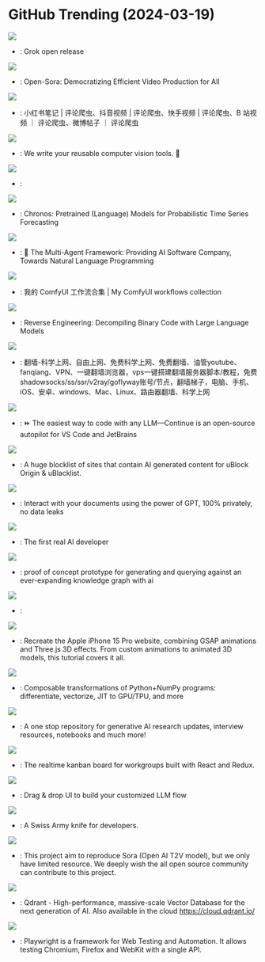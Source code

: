 # GitHub Trending (2024-03-19)

![](https://img.shields.io/badge/Python-New%2012-green?style=flat-square&logo=appveyor)
- [](https://github.comundefined): Grok open release

![](https://img.shields.io/badge/Python-New%201-green?style=flat-square&logo=appveyor)
- [](https://github.comundefined): Open-Sora: Democratizing Efficient Video Production for All

![](https://img.shields.io/badge/Python-New%202-green?style=flat-square&logo=appveyor)
- [](https://github.comundefined): 小红书笔记 | 评论爬虫、抖音视频 | 评论爬虫、快手视频 | 评论爬虫、B 站视频 ｜ 评论爬虫、微博帖子 ｜ 评论爬虫

![](https://img.shields.io/badge/Python-New%20626-green?style=flat-square&logo=appveyor)
- [](https://github.comundefined): We write your reusable computer vision tools. 💜

![](https://img.shields.io/badge/Python-New%201-green?style=flat-square&logo=appveyor)
- [](https://github.comundefined): 

![](https://img.shields.io/badge/Python-New%20107-green?style=flat-square&logo=appveyor)
- [](https://github.comundefined): Chronos: Pretrained (Language) Models for Probabilistic Time Series Forecasting

![](https://img.shields.io/badge/Python-New%20420-green?style=flat-square&logo=appveyor)
- [](https://github.comundefined): 🌟 The Multi-Agent Framework: Providing AI Software Company, Towards Natural Language Programming

![](https://img.shields.io/badge/none-New%20252-green?style=flat-square&logo=appveyor)
- [](https://github.comundefined): 我的 ComfyUI 工作流合集 | My ComfyUI workflows collection

![](https://img.shields.io/badge/Python-New%20326-green?style=flat-square&logo=appveyor)
- [](https://github.comundefined): Reverse Engineering: Decompiling Binary Code with Large Language Models

![](https://img.shields.io/badge/none-New%20155-green?style=flat-square&logo=appveyor)
- [](https://github.comundefined): 翻墙-科学上网、自由上网、免费科学上网、免费翻墙、油管youtube、fanqiang、VPN、一键翻墙浏览器，vps一键搭建翻墙服务器脚本/教程，免费shadowsocks/ss/ssr/v2ray/goflyway账号/节点，翻墙梯子，电脑、手机、iOS、安卓、windows、Mac、Linux、路由器翻墙、科学上网

![](https://img.shields.io/badge/TypeScript-New%2089-green?style=flat-square&logo=appveyor)
- [](https://github.comundefined): ⏩ The easiest way to code with any LLM—Continue is an open-source autopilot for VS Code and JetBrains

![](https://img.shields.io/badge/none-New%2079-green?style=flat-square&logo=appveyor)
- [](https://github.comundefined): A huge blocklist of sites that contain AI generated content for uBlock Origin & uBlacklist.

![](https://img.shields.io/badge/Python-New%20350-green?style=flat-square&logo=appveyor)
- [](https://github.comundefined): Interact with your documents using the power of GPT, 100% privately, no data leaks

![](https://img.shields.io/badge/Python-New%20478-green?style=flat-square&logo=appveyor)
- [](https://github.comundefined): The first real AI developer

![](https://img.shields.io/badge/Python-New%2063-green?style=flat-square&logo=appveyor)
- [](https://github.comundefined): proof of concept prototype for generating and querying against an ever-expanding knowledge graph with ai

![](https://img.shields.io/badge/none-New%20215-green?style=flat-square&logo=appveyor)
- [](https://github.comundefined): 

![](https://img.shields.io/badge/JavaScript-New%2053-green?style=flat-square&logo=appveyor)
- [](https://github.comundefined): Recreate the Apple iPhone 15 Pro website, combining GSAP animations and Three.js 3D effects. From custom animations to animated 3D models, this tutorial covers it all.

![](https://img.shields.io/badge/Python-New%2060-green?style=flat-square&logo=appveyor)
- [](https://github.comundefined): Composable transformations of Python+NumPy programs: differentiate, vectorize, JIT to GPU/TPU, and more

![](https://img.shields.io/badge/none-New%20220-green?style=flat-square&logo=appveyor)
- [](https://github.comundefined): A one stop repository for generative AI research updates, interview resources, notebooks and much more!

![](https://img.shields.io/badge/JavaScript-New%20822-green?style=flat-square&logo=appveyor)
- [](https://github.comundefined): The realtime kanban board for workgroups built with React and Redux.

![](https://img.shields.io/badge/TypeScript-New%2077-green?style=flat-square&logo=appveyor)
- [](https://github.comundefined): Drag & drop UI to build your customized LLM flow

![](https://img.shields.io/badge/C%23-New%20121-green?style=flat-square&logo=appveyor)
- [](https://github.comundefined): A Swiss Army knife for developers.

![](https://img.shields.io/badge/Python-New%2056-green?style=flat-square&logo=appveyor)
- [](https://github.comundefined): This project aim to reproduce Sora (Open AI T2V model), but we only have limited resource. We deeply wish the all open source community can contribute to this project.

![](https://img.shields.io/badge/Rust-New%20107-green?style=flat-square&logo=appveyor)
- [](https://github.comundefined): Qdrant - High-performance, massive-scale Vector Database for the next generation of AI. Also available in the cloud https://cloud.qdrant.io/

![](https://img.shields.io/badge/TypeScript-New%20119-green?style=flat-square&logo=appveyor)
- [](https://github.comundefined): Playwright is a framework for Web Testing and Automation. It allows testing Chromium, Firefox and WebKit with a single API.

